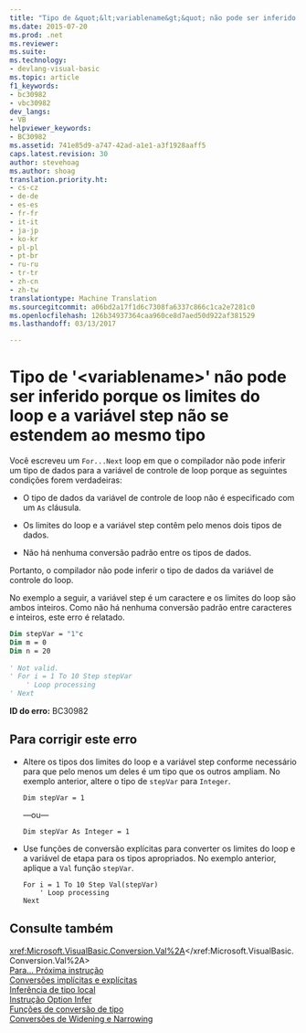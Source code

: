 ```yaml
---
title: "Tipo de &quot;&lt;variablename&gt;&quot; não pode ser inferido porque os limites do loop e a variável step não se estendem ao mesmo tipo | Documentos do Microsoft"
ms.date: 2015-07-20
ms.prod: .net
ms.reviewer: 
ms.suite: 
ms.technology:
- devlang-visual-basic
ms.topic: article
f1_keywords:
- bc30982
- vbc30982
dev_langs:
- VB
helpviewer_keywords:
- BC30982
ms.assetid: 741e85d9-a747-42ad-a1e1-a3f1928aaff5
caps.latest.revision: 30
author: stevehoag
ms.author: shoag
translation.priority.ht:
- cs-cz
- de-de
- es-es
- fr-fr
- it-it
- ja-jp
- ko-kr
- pl-pl
- pt-br
- ru-ru
- tr-tr
- zh-cn
- zh-tw
translationtype: Machine Translation
ms.sourcegitcommit: a06bd2a17f1d6c7308fa6337c866c1ca2e7281c0
ms.openlocfilehash: 126b34937364caa960ce8d7aed50d922af381529
ms.lasthandoff: 03/13/2017

---
```

# <a name="type-of-39ltvariablenamegt39-cannot-be-inferred-because-the-loop-bounds-and-the-step-variable-do-not-widen-to-the-same-type"></a>Tipo de '&lt;variablename&gt;' não pode ser inferido porque os limites do loop e a variável step não se estendem ao mesmo tipo
Você escreveu um `For...Next` loop em que o compilador não pode inferir um tipo de dados para a variável de controle de loop porque as seguintes condições forem verdadeiras:  
  
-   O tipo de dados da variável de controle de loop não é especificado com um `As` cláusula.  
  
-   Os limites do loop e a variável step contêm pelo menos dois tipos de dados.  
  
-   Não há nenhuma conversão padrão entre os tipos de dados.  
  
 Portanto, o compilador não pode inferir o tipo de dados da variável de controle do loop.  
  
 No exemplo a seguir, a variável step é um caractere e os limites do loop são ambos inteiros. Como não há nenhuma conversão padrão entre caracteres e inteiros, este erro é relatado.  
  
```vb  
Dim stepVar = "1"c  
Dim m = 0  
Dim n = 20  
  
' Not valid.  
' For i = 1 To 10 Step stepVar  
    ' Loop processing  
' Next  
```  
  
 **ID do erro:** BC30982  
  
## <a name="to-correct-this-error"></a>Para corrigir este erro  
  
-   Altere os tipos dos limites do loop e a variável step conforme necessário para que pelo menos um deles é um tipo que os outros ampliam. No exemplo anterior, altere o tipo de `stepVar` para `Integer`.  
  
    ```  
    Dim stepVar = 1  
    ```  
  
     —ou—  
  
    ```  
    Dim stepVar As Integer = 1  
    ```  
  
-   Use funções de conversão explícitas para converter os limites do loop e a variável de etapa para os tipos apropriados. No exemplo anterior, aplique a `Val` função `stepVar`.  
  
    ```  
    For i = 1 To 10 Step Val(stepVar)  
        ' Loop processing  
    Next  
    ```  
  
## <a name="see-also"></a>Consulte também  
 <xref:Microsoft.VisualBasic.Conversion.Val%2A></xref:Microsoft.VisualBasic.Conversion.Val%2A>   
 [Para... Próxima instrução](../../../visual-basic/language-reference/statements/for-next-statement.md)   
 [Conversões implícitas e explícitas](../../../visual-basic/programming-guide/language-features/data-types/implicit-and-explicit-conversions.md)   
 [Inferência de tipo local](../../../visual-basic/programming-guide/language-features/variables/local-type-inference.md)   
 [Instrução Option Infer](../../../visual-basic/language-reference/statements/option-infer-statement.md)   
 [Funções de conversão de tipo](../../../visual-basic/language-reference/functions/type-conversion-functions.md)   
 [Conversões de Widening e Narrowing](../../../visual-basic/programming-guide/language-features/data-types/widening-and-narrowing-conversions.md)
